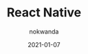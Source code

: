 ---
title: React Native
author: nokwanda
duration: "0:0"
date: 2021-01-07
chapter: 0
lesson: 0
id: ionic
price: 0
featureImage: react-native.png
---